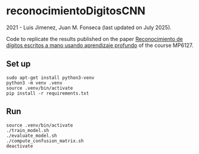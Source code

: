 # reconocimientoDigitosCNN
2021 - Luis Jimenez, Juan M. Fonseca (last updated on July 2025).

Code to replicate the results published on the paper [Reconocimiento de dígitos escritos a mano usando aprendizaje profundo](https://www.academia.edu/40196440/Reconocimiento_de_d%C3%ADgitos_escritos_a_mano_usando_aprendizaje_profundo) of the course MP6127.

## Set up
```
sudo apt-get install python3-venv
python3 -m venv .venv
source .venv/bin/activate
pip install -r requirements.txt
```

## Run
```
source .venv/bin/activate
./train_model.sh
./evaluate_model.sh
./compute_confusion_matrix.sh
deactivate
```